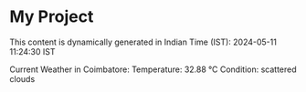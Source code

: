 # My Project

This content is dynamically generated in Indian Time (IST): 2024-05-11 11:24:30 IST


Current Weather in Coimbatore:
Temperature: 32.88 °C
Condition: scattered clouds
